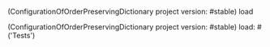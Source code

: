 (ConfigurationOfOrderPreservingDictionary project version: #stable) load

(ConfigurationOfOrderPreservingDictionary project version: #stable) load: #('Tests')